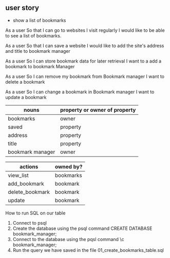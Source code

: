 ## user story
- show a list of bookmarks

As a user
So that I can go to websites I visit regularly
I would like to be able to see a list of bookmarks.

As a user
So that I can save a website
I would like to add the site's address and title to bookmark manager

As a user
So I can store bookmark data for later retrieval
I want to a add a bookmark to bookmark Manager

As a user
So I can remove my bookmark from Bookmark manager
I want to delete a bookmark

As a user
So I can change a bookmark in Bookmark manager
I want to update a bookmark


nouns | property or owner of property
----- | -----------------------------
bookmarks | owner
saved | property
address | property
title | property
bookmark manager | owner

actions | owned by?
------- | ---------
view_list | bookmarks
add_bookmark | bookmark
delete_bookmark | bookmark
update | bookmark



How to run SQL on our table
 1. Connect to psql
 2. Create the database using the psql command CREATE DATABASE bookmark_manager;
 3. Connect to the database using the pqsl command \c bookmark_manager;
 4. Run the query we have saved in the file 01_create_bookmarks_table.sql
